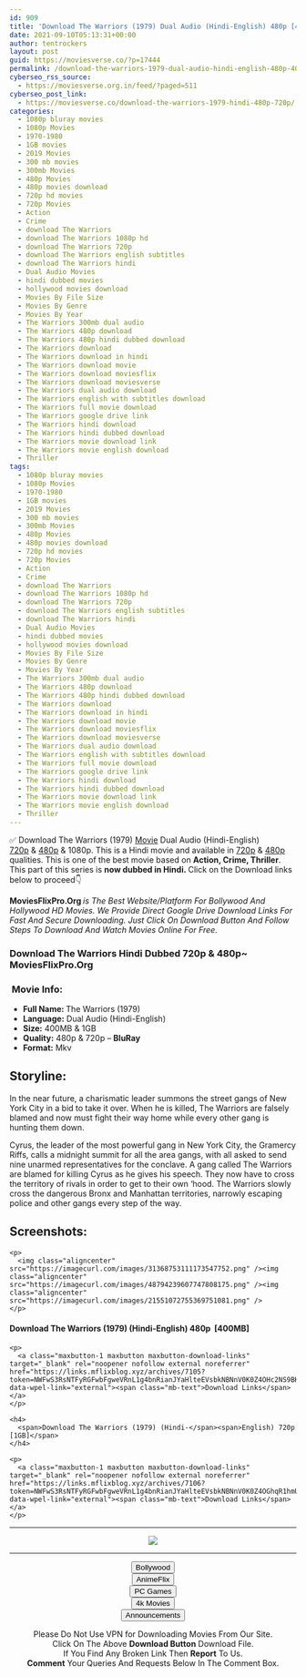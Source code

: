 ```yaml
---
id: 909
title: 'Download The Warriors (1979) Dual Audio (Hindi-English) 480p [400MB] || 720p [1GB]'
date: 2021-09-10T05:13:31+00:00
author: tentrockers
layout: post
guid: https://moviesverse.co/?p=17444
permalink: /download-the-warriors-1979-dual-audio-hindi-english-480p-400mb-720p-1gb/
cyberseo_rss_source:
  - https://moviesverse.org.in/feed/?paged=511
cyberseo_post_link:
  - https://moviesverse.co/download-the-warriors-1979-hindi-480p-720p/
categories:
  - 1080p bluray movies
  - 1080p Movies
  - 1970-1980
  - 1GB movies
  - 2019 Movies
  - 300 mb movies
  - 300mb Movies
  - 480p Movies
  - 480p movies download
  - 720p hd movies
  - 720p Movies
  - Action
  - Crime
  - download The Warriors
  - download The Warriors 1080p hd
  - download The Warriors 720p
  - download The Warriors english subtitles
  - download The Warriors hindi
  - Dual Audio Movies
  - hindi dubbed movies
  - hollywood movies download
  - Movies By File Size
  - Movies By Genre
  - Movies By Year
  - The Warriors 300mb dual audio
  - The Warriors 480p download
  - The Warriors 480p hindi dubbed download
  - The Warriors download
  - The Warriors download in hindi
  - The Warriors download movie
  - The Warriors download moviesflix
  - The Warriors download moviesverse
  - The Warriors dual audio download
  - The Warriors english with subtitles download
  - The Warriors full movie download
  - The Warriors google drive link
  - The Warriors hindi download
  - The Warriors hindi dubbed download
  - The Warriors movie download link
  - The Warriors movie english download
  - Thriller
tags:
  - 1080p bluray movies
  - 1080p Movies
  - 1970-1980
  - 1GB movies
  - 2019 Movies
  - 300 mb movies
  - 300mb Movies
  - 480p Movies
  - 480p movies download
  - 720p hd movies
  - 720p Movies
  - Action
  - Crime
  - download The Warriors
  - download The Warriors 1080p hd
  - download The Warriors 720p
  - download The Warriors english subtitles
  - download The Warriors hindi
  - Dual Audio Movies
  - hindi dubbed movies
  - hollywood movies download
  - Movies By File Size
  - Movies By Genre
  - Movies By Year
  - The Warriors 300mb dual audio
  - The Warriors 480p download
  - The Warriors 480p hindi dubbed download
  - The Warriors download
  - The Warriors download in hindi
  - The Warriors download movie
  - The Warriors download moviesflix
  - The Warriors download moviesverse
  - The Warriors dual audio download
  - The Warriors english with subtitles download
  - The Warriors full movie download
  - The Warriors google drive link
  - The Warriors hindi download
  - The Warriors hindi dubbed download
  - The Warriors movie download link
  - The Warriors movie english download
  - Thriller
---
```

<div class="thecontent clearfix">
  <p>
    ✅ Download The Warriors (1979) <a href="https://moviesverse.co/category/movies/" data-wpel-link="internal">Movie</a> Dual Audio (Hindi-English) <a href="https://moviesverse.co/720p-movies/" data-wpel-link="internal">720p</a>&nbsp;&&nbsp;<a href="https://moviesverse.co/480p-movies/" data-wpel-link="internal">480p</a> & 1080p. This is a Hindi movie and available in <a href="https://moviesverse.co/720p-movies/" data-wpel-link="internal">720p</a>&nbsp;&&nbsp;<a href="https://moviesverse.co/480p-movies/" data-wpel-link="internal">480p</a> qualities. This is one of the best movie based on <strong>Action, Crime, Thriller</strong>. This part of this series is <strong>now dubbed in <span>Hindi.&nbsp;</span></strong><span>Click on the Download links below to proceed👇</span>
  </p>
  
  <p>
    <strong><span>MoviesFlixPro.Org&nbsp;</span></strong><em>is The Best Website/Platform For Bollywood And Hollywood HD Movies. We Provide Direct Google Drive Download Links For Fast And Secure Downloading. Just Click On Download Button And Follow Steps To&nbsp;Download And Watch Movies Online For Free.</em>
  </p>
  
  <h3>
    <span>Download The Warriors Hindi Dubbed 720p & 480p~ MoviesFlixPro.Org</span>
  </h3>
  
  <h3>
    <span>&nbsp;Movie Info:&nbsp;</span>
  </h3>
  
  <ul>
    <li>
      <strong>Full Name: </strong>The Warriors (1979)
    </li>
    <li>
      <strong>Language:</strong> Dual Audio (Hindi-English)
    </li>
    <li>
      <strong>Size:</strong> 400MB & 1GB
    </li>
    <li>
      <strong>Quality:</strong> 480p & 720p – <span><strong>BluRay</strong></span>
    </li>
    <li>
      <strong>Format:</strong>&nbsp;Mkv
    </li>
  </ul>
  
  <h2>
    <span>Storyline:</span>
  </h2>
  
  <p>
    In the near future, a charismatic leader summons the street gangs of New York City in a bid to take it over. When he is killed, The Warriors are falsely blamed and now must fight their way home while every other gang is hunting them down.
  </p>
  
  <div>
    Cyrus, the leader of the most powerful gang in New York City, the Gramercy Riffs, calls a midnight summit for all the area gangs, with all asked to send nine unarmed representatives for the conclave. A gang called The Warriors are blamed for killing Cyrus as he gives his speech. They now have to cross the territory of rivals in order to get to their own ‘hood. The Warriors slowly cross the dangerous Bronx and Manhattan territories, narrowly escaping police and other gangs every step of the way.
  </div>
  
  <div class="summary_text">
    <h2>
      <span>Screenshots:</span>
    </h2>
    
    <p>
      <img class="aligncenter" src="https://imagecurl.com/images/31368753111173547752.png" /><img class="aligncenter" src="https://imagecurl.com/images/48794239607747808175.png" /><img class="aligncenter" src="https://imagecurl.com/images/21551072755369751081.png" />
    </p>
  </div>
  
  <div class="inline canwrap">
    <h4>
      <span>Download The Warriors (1979) (Hindi-English) </span><span>480p&nbsp; [400MB]</span>
    </h4>
    
    <p>
      <a class="maxbutton-1 maxbutton maxbutton-download-links" target="_blank" rel="noopener nofollow external noreferrer" href="https://links.mflixblog.xyz/archives/7105?token=NWFwS3RsNTFyRGFwbFgweVRnL1g4bnRianJYaHlteEVsbkNBNnV0K0Z4OHc2NS9BK3UvMDlqTUZkQWlzZXlHVw" data-wpel-link="external"><span class="mb-text">Download Links</span></a>
    </p>
    
    <h4>
      <span>Download The Warriors (1979) (Hindi-</span><span>English) 720p [1GB]</span>
    </h4>
    
    <p>
      <a class="maxbutton-1 maxbutton maxbutton-download-links" target="_blank" rel="noopener nofollow external noreferrer" href="https://links.mflixblog.xyz/archives/7106?token=NWFwS3RsNTFyRGFwbFgweVRnL1g4bnRianJYaHlteEVsbkNBNnV0K0Z4OGhqR1hmUUhNWEl0U0JmdkF5TXlyYQ" data-wpel-link="external"><span class="mb-text">Download Links</span></a>
    </p>
  </div>
</div>

<center>
  </p> 
  
  <hr />
  
  <p>
    <a href="http://gdrivepro.xyz/join.php" data-wpel-link="external" target="_blank" rel="nofollow external noopener noreferrer"><img src="https://i.imgur.com/FhMdWdW.png" /></a>
  </p>
  
  <hr />
  
  <p>
    <a href="https://dogemovies.xyz" target="_blank" data-wpel-link="external" rel="nofollow external noopener noreferrer"><button class="button button5">Bollywood</button></a><br /> <a href="https://animeflix.in" target="_blank" data-wpel-link="external" rel="nofollow external noopener noreferrer"><button class="button button5">AnimeFlix</button></a><br /> <a href="https://gamesflix.net/" target="_blank" data-wpel-link="external" rel="nofollow external noopener noreferrer"><button class="button button5">PC Games</button></a><br /> <a href="https://uhdmovies.in" target="_blank" data-wpel-link="external" rel="nofollow external noopener noreferrer"><button class="button button5">4k Movies</button></a><br /> <a href="https://moviesverse.co/announcements/" target="_blank" data-wpel-link="internal" rel="noopener"><button class="button button5">Announcements</button></a>
  </p>
  
  <div class="alert alert-danger">
    Please Do Not Use VPN for Downloading Movies From Our Site.
  </div>
  
  <div class="alert alert-success">
    Click On The Above <strong>Download Button</strong> Download File.
  </div>
  
  <div class="alert alert-warning">
    If You Find Any Broken Link Then <strong>Report</strong> To Us.
  </div>
  
  <div class="alert alert-info">
    <strong>Comment</strong> Your Queries And Requests Below In The Comment Box.
  </div>
  
  <p>
    </center>
  </p>